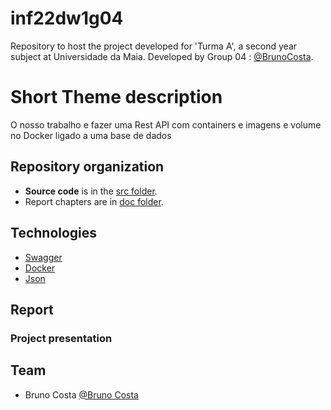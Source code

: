 # inf22dw1g04

Repository to host the project developed for 'Turma A', a second year subject at Universidade da Maia. Developed by Group 04 : [@BrunoCosta](https://github.com/Brunobk2c).

# Short Theme description
O nosso trabalho e fazer uma Rest API com containers e imagens e volume no Docker ligado a uma base de dados 

## Repository organization

* **Source code** is in the [src folder](src/).
* Report chapters are in [doc folder](doc/).

## Technologies


* [Swagger](https://swagger.io/) 
* [Docker](https://www.docker.com/)
* [Json](https://www.json.org/json-en.html)

## Report


### Project presentation

## Team
* Bruno Costa [@Bruno Costa](https://github.com/Brunobk2c)

